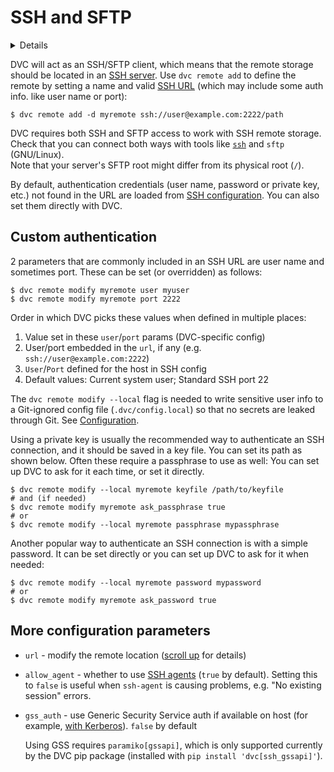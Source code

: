 # SSH and SFTP

<!--
## SSH
-->

<details>

### Click to learn about SSH and SFTP.

[SSH] (Secure Shell) is a protocol that uses encryption to secure a connection
with a remote computer, which lets you safely transfer files to and from it
(like [`scp`]), among other features. Other operations can be used on top of
SSH, like FTP (simple file transfer protocol) which becomes secure or [SFTP].

[SSH]: https://www.ssh.com/academy/ssh
[SFTP]: https://www.ssh.com/academy/ssh/sftp-ssh-file-transfer-protocol
[`scp`]: https://www.ssh.com/academy/ssh/scp

</details>

DVC will act as an SSH/SFTP client, which means that the remote storage should
be located in an [SSH server]. Use `dvc remote add` to define the remote by
setting a name and valid [SSH URL] (which may include some auth info. like user
name or port):

```cli
$ dvc remote add -d myremote ssh://user@example.com:2222/path
```

[ssh server]: https://www.ssh.com/academy/ssh/server
[SSH URL]: https://tools.ietf.org/id/draft-salowey-secsh-uri-00.html#sshsyntax

<admon type="warn">

DVC requires both SSH and SFTP access to work with SSH remote storage. Check
that you can connect both ways with tools like [`ssh`] and `sftp` (GNU/Linux).  
Note that your server's SFTP root might differ from its physical root (`/`).

[`ssh`]: https://www.ssh.com/academy/ssh/command

</admon>

By default, authentication credentials (user name, password or private key,
etc.) not found in the URL are loaded from [SSH configuration]. You can also set
them directly with DVC.

[ssh configuration]: https://www.ssh.com/academy/ssh/config

## Custom authentication

2 parameters that are commonly included in an SSH URL are user name and
sometimes port. These can be set (or overridden) as follows:

```cli
$ dvc remote modify myremote user myuser
$ dvc remote modify myremote port 2222
```

Order in which DVC picks these values when defined in multiple places:

1. Value set in these `user`/`port` params (DVC-specific config)
2. User/port embedded in the `url`, if any (e.g. `ssh://user@example.com:2222`)
3. `User`/`Port` defined for the host in SSH config
4. Default values: Current system user; Standard SSH port 22

<admon type="warn">

The `dvc remote modify --local` flag is needed to write sensitive user info to a
Git-ignored config file (`.dvc/config.local`) so that no secrets are leaked
through Git. See [Configuration](/doc/user-guide/project-structure/configuration#config-file-locations).

</admon>

Using a private key is usually the recommended way to authenticate an SSH
connection, and it should be saved in a key file. You can set its path as shown
below. Often these require a passphrase to use as well: You can set up DVC to
ask for it each time, or set it directly.

```cli
$ dvc remote modify --local myremote keyfile /path/to/keyfile
# and (if needed)
$ dvc remote modify myremote ask_passphrase true
# or
$ dvc remote modify --local myremote passphrase mypassphrase
```

Another popular way to authenticate an SSH connection is with a simple password.
It can be set directly or you can set up DVC to ask for it when needed:

```cli
$ dvc remote modify --local myremote password mypassword
# or
$ dvc remote modify myremote ask_password true
```

## More configuration parameters

- `url` - modify the remote location ([scroll up](#amazon-s3) for details)

- `allow_agent` - whether to use [SSH agents] (`true` by default). Setting this
  to `false` is useful when `ssh-agent` is causing problems, e.g. "No existing
  session" errors.

- `gss_auth` - use Generic Security Service auth if available on host (for
  example, [with Kerberos]). `false` by default

  <admon type="warn">

  Using GSS requires `paramiko[gssapi]`, which is only supported currently by
  the DVC pip package (installed with `pip install 'dvc[ssh_gssapi]'`).

  </admon>

[ssh agents]: https://www.ssh.com/academy/ssh/agent
[with kerberos]:
  https://en.wikipedia.org/wiki/Generic_Security_Services_Application_Program_Interface#Relationship_to_Kerberos
